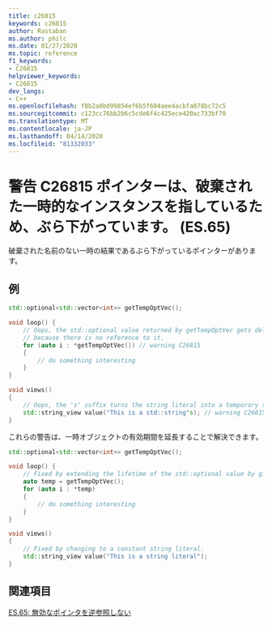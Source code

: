 ```yaml
---
title: c26815
keywords: c26815
author: Rastaban
ms.author: philc
ms.date: 01/27/2020
ms.topic: reference
f1_keywords:
- C26815
helpviewer_keywords:
- C26815
dev_langs:
- C++
ms.openlocfilehash: f8b2a0bd99854ef6b5f604aee4acbfa078bc72c5
ms.sourcegitcommit: c123cc76bb2b6c5cde6f4c425ece420ac733bf70
ms.translationtype: MT
ms.contentlocale: ja-JP
ms.lasthandoff: 04/14/2020
ms.locfileid: "81332033"
---
```

# <a name="warning-c26815-the-pointer-is-dangling-because-it-points-at-a-temporary-instance-that-was-destroyed-es65"></a>警告 C26815 ポインターは、破棄された一時的なインスタンスを指しているため、ぶら下がっています。 (ES.65)

破棄された名前のない一時の結果であるぶら下がっているポインターがあります。

## <a name="example"></a>例

```cpp
std::optional<std::vector<int>> getTempOptVec();

void loop() {
    // Oops, the std::optional value returned by getTempOptVec gets deleted
    // because there is no reference to it.
    for (auto i : *getTempOptVec()) // warning C26815
    {
        // do something interesting
    }
}

void views()
{
    // Oops, the 's' suffix turns the string literal into a temporary std::string.
    std::string_view value("This is a std::string"s); // warning C26815
}
```

これらの警告は、一時オブジェクトの有効期間を延長することで解決できます。

```cpp
std::optional<std::vector<int>> getTempOptVec();

void loop() {
    // Fixed by extending the lifetime of the std::optional value by giving it a name.
    auto temp = getTempOptVec();
    for (auto i : *temp)
    {
        // do something interesting
    }
}

void views()
{
    // Fixed by changing to a constant string literal.
    std::string_view value("This is a string literal");
}
```

## <a name="see-also"></a>関連項目

[ES.65: 無効なポインタを逆参照しない](https://github.com/isocpp/CppCoreGuidelines/blob/master/CppCoreGuidelines.md#Res-deref)
